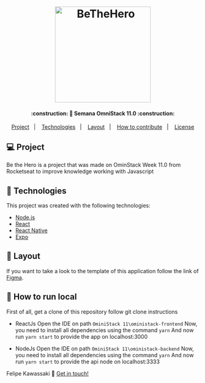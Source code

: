 <h1 align="center">
    <img alt="BeTheHero" title="#BeTheHero" src="https://raw.githubusercontent.com/tgmarinho/be-the-hero/master/.github/logo.svg?sanitize=true" width="250px" />
</h1>

<h4 align="center"> 
:construction: 🚀 Semana OmniStack 11.0 :construction:
</h4>
<p align="center">
  <a href="#-project">Project</a>&nbsp;&nbsp;&nbsp;|&nbsp;&nbsp;&nbsp;
  <a href="#rocket-Technologies">Technologies</a>&nbsp;&nbsp;&nbsp;|&nbsp;&nbsp;&nbsp;
  <a href="#-layout">Layout</a>&nbsp;&nbsp;&nbsp;|&nbsp;&nbsp;&nbsp;
  <a href="#-how-to-contribute">How to contribute</a>&nbsp;&nbsp;&nbsp;|&nbsp;&nbsp;&nbsp;
  <a href="#memo-license">License</a>
</p>

## 💻 Project

Be the Hero is a project that was made on OminStack Week 11.0 from Rocketseat to improve knowledge working with Javascript

## :rocket: Technologies

This project was created with the following technologies:

- [Node.js](https://nodejs.org/en/)
- [React](https://reactjs.org)
- [React Native](https://facebook.github.io/react-native/)
- [Expo](https://expo.io/)

## 🔖 Layout

If you want to take a look to the template of this application follow the link of [Figma](https://www.figma.com/file/2C2yvw7jsCOGmaNUDftX9n/Be-The-Hero---OmniStack-11?node-id=0%3A1).


## 🔧 How to run local
 First of all, get a clone of this repository follow git clone instructions
 
 - ReactJs
   Open the IDE on path `OminiStack 11\oministack-frontend`
   Now, you need to install all dependencies using the command `yarn`
   And now run `yarn start` to provide the app on localhost:3000
   
 - NodeJs
   Open the IDE on path `OminiStack 11\oministack-backend`
   Now, you need to install all dependencies using the command `yarn`
   And now run `yarn start` to provide the api node on localhost:3333

Felipe Kawassaki :wave: [Get in touch!](https://www.linkedin.com/in/felipe-kawassaki-335697118/)
